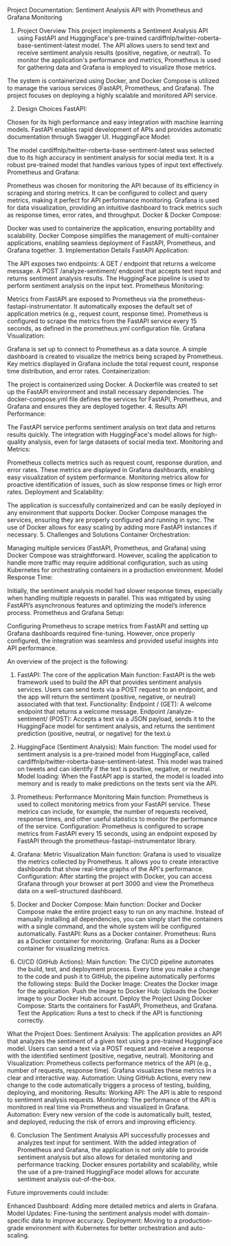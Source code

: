 Project Documentation: Sentiment Analysis API with Prometheus and Grafana Monitoring
1. Project Overview
This project implements a Sentiment Analysis API using FastAPI and HuggingFace's pre-trained cardiffnlp/twitter-roberta-base-sentiment-latest model. The API allows users to send text and receive sentiment analysis results (positive, negative, or neutral). To monitor the application's performance and metrics, Prometheus is used for gathering data and Grafana is employed to visualize those metrics.

The system is containerized using Docker, and Docker Compose is utilized to manage the various services (FastAPI, Prometheus, and Grafana). The project focuses on deploying a highly scalable and monitored API service.

2. Design Choices
FastAPI:

Chosen for its high performance and easy integration with machine learning models. FastAPI enables rapid development of APIs and provides automatic documentation through Swagger UI.
HuggingFace Model:

The model cardiffnlp/twitter-roberta-base-sentiment-latest was selected due to its high accuracy in sentiment analysis for social media text. It is a robust pre-trained model that handles various types of input text effectively.
Prometheus and Grafana:

Prometheus was chosen for monitoring the API because of its efficiency in scraping and storing metrics. It can be configured to collect and query metrics, making it perfect for API performance monitoring.
Grafana is used for data visualization, providing an intuitive dashboard to track metrics such as response times, error rates, and throughput.
Docker & Docker Compose:

Docker was used to containerize the application, ensuring portability and scalability. Docker Compose simplifies the management of multi-container applications, enabling seamless deployment of FastAPI, Prometheus, and Grafana together.
3. Implementation Details
FastAPI Application:

The API exposes two endpoints:
A GET / endpoint that returns a welcome message.
A POST /analyze-sentiment/ endpoint that accepts text input and returns sentiment analysis results.
The HuggingFace pipeline is used to perform sentiment analysis on the input text.
Prometheus Monitoring:

Metrics from FastAPI are exposed to Prometheus via the prometheus-fastapi-instrumentator. It automatically exposes the default set of application metrics (e.g., request count, response time).
Prometheus is configured to scrape the metrics from the FastAPI service every 15 seconds, as defined in the prometheus.yml configuration file.
Grafana Visualization:

Grafana is set up to connect to Prometheus as a data source. A simple dashboard is created to visualize the metrics being scraped by Prometheus.
Key metrics displayed in Grafana include the total request count, response time distribution, and error rates.
Containerization:

The project is containerized using Docker. A Dockerfile was created to set up the FastAPI environment and install necessary dependencies. The docker-compose.yml file defines the services for FastAPI, Prometheus, and Grafana and ensures they are deployed together.
4. Results
API Performance:

The FastAPI service performs sentiment analysis on text data and returns results quickly. The integration with HuggingFace's model allows for high-quality analysis, even for large datasets of social media text.
Monitoring and Metrics:

Prometheus collects metrics such as request count, response duration, and error rates. These metrics are displayed in Grafana dashboards, enabling easy visualization of system performance.
Monitoring metrics allow for proactive identification of issues, such as slow response times or high error rates.
Deployment and Scalability:

The application is successfully containerized and can be easily deployed in any environment that supports Docker. Docker Compose manages the services, ensuring they are properly configured and running in sync.
The use of Docker allows for easy scaling by adding more FastAPI instances if necessary.
5. Challenges and Solutions
Container Orchestration:

Managing multiple services (FastAPI, Prometheus, and Grafana) using Docker Compose was straightforward. However, scaling the application to handle more traffic may require additional configuration, such as using Kubernetes for orchestrating containers in a production environment.
Model Response Time:

Initially, the sentiment analysis model had slower response times, especially when handling multiple requests in parallel. This was mitigated by using FastAPI’s asynchronous features and optimizing the model’s inference process.
Prometheus and Grafana Setup:

Configuring Prometheus to scrape metrics from FastAPI and setting up Grafana dashboards required fine-tuning. However, once properly configured, the integration was seamless and provided useful insights into API performance.

An overview of the project is the following:

1. FastAPI: The core of the application
Main function: FastAPI is the web framework used to build the API that provides sentiment analysis services. Users can send texts via a POST request to an endpoint, and the app will return the sentiment (positive, negative, or neutral) associated with that text.
Functionality:
Endpoint / (GET): A welcome endpoint that returns a welcome message.
Endpoint /analyze-sentiment/ (POST): Accepts a text via a JSON payload, sends it to the HuggingFace model for sentiment analysis, and returns the sentiment prediction (positive, neutral, or negative) for the text.ù

3. HuggingFace (Sentiment Analysis):
Main function: The model used for sentiment analysis is a pre-trained model from HuggingFace, called cardiffnlp/twitter-roberta-base-sentiment-latest. This model was trained on tweets and can identify if the text is positive, negative, or neutral.
Model loading: When the FastAPI app is started, the model is loaded into memory and is ready to make predictions on the texts sent via the API.

4. Prometheus: Performance Monitoring
Main function: Prometheus is used to collect monitoring metrics from your FastAPI service. These metrics can include, for example, the number of requests received, response times, and other useful statistics to monitor the performance of the service.
Configuration: Prometheus is configured to scrape metrics from FastAPI every 15 seconds, using an endpoint exposed by FastAPI through the prometheus-fastapi-instrumentator library.

5. Grafana: Metric Visualization
Main function: Grafana is used to visualize the metrics collected by Prometheus. It allows you to create interactive dashboards that show real-time graphs of the API's performance.
Configuration: After starting the project with Docker, you can access Grafana through your browser at port 3000 and view the Prometheus data on a well-structured dashboard.

6. Docker and Docker Compose:
Main function: Docker and Docker Compose make the entire project easy to run on any machine. Instead of manually installing all dependencies, you can simply start the containers with a single command, and the whole system will be configured automatically.
FastAPI: Runs as a Docker container.
Prometheus: Runs as a Docker container for monitoring.
Grafana: Runs as a Docker container for visualizing metrics.

7. CI/CD (GitHub Actions):
Main function: The CI/CD pipeline automates the build, test, and deployment process. Every time you make a change to the code and push it to GitHub, the pipeline automatically performs the following steps:
Build the Docker Image: Creates the Docker image for the application.
Push the Image to Docker Hub: Uploads the Docker image to your Docker Hub account.
Deploy the Project Using Docker Compose: Starts the containers for FastAPI, Prometheus, and Grafana.
Test the Application: Runs a test to check if the API is functioning correctly.

What the Project Does:
Sentiment Analysis: The application provides an API that analyzes the sentiment of a given text using a pre-trained HuggingFace model. Users can send a text via a POST request and receive a response with the identified sentiment (positive, negative, neutral).
Monitoring and Visualization:
Prometheus collects performance metrics of the API (e.g., number of requests, response time).
Grafana visualizes these metrics in a clear and interactive way.
Automation: Using GitHub Actions, every new change to the code automatically triggers a process of testing, building, deploying, and monitoring.
Results:
Working API: The API is able to respond to sentiment analysis requests.
Monitoring: The performance of the API is monitored in real time via Prometheus and visualized in Grafana.
Automation: Every new version of the code is automatically built, tested, and deployed, reducing the risk of errors and improving efficiency.

6. Conclusion
The Sentiment Analysis API successfully processes and analyzes text input for sentiment. With the added integration of Prometheus and Grafana, the application is not only able to provide sentiment analysis but also allows for detailed monitoring and performance tracking. Docker ensures portability and scalability, while the use of a pre-trained HuggingFace model allows for accurate sentiment analysis out-of-the-box.

Future improvements could include:

Enhanced Dashboard: Adding more detailed metrics and alerts in Grafana.
Model Updates: Fine-tuning the sentiment analysis model with domain-specific data to improve accuracy.
Deployment: Moving to a production-grade environment with Kubernetes for better orchestration and auto-scaling.

